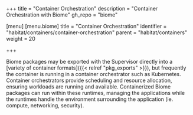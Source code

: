 +++
title = "Container Orchestration"
description = "Container Orchestration with Biome"
gh_repo = "biome"

[menu]
  [menu.biome]
    title = "Container Orchestration"
    identifier = "habitat/containers/container-orchestration"
    parent = "habitat/containers"
    weight = 20

+++

Biome packages may be exported with the Supervisor directly into a [variety of container formats]({{< relref "pkg_exports" >}}), but frequently the container is running in a container orchestrator such as Kubernetes. Container orchestrators provide scheduling and resource allocation, ensuring workloads are running and available. Containerized Biome packages can run within these runtimes, managing the applications while the runtimes handle the environment surrounding the application (ie. compute, networking, security).
